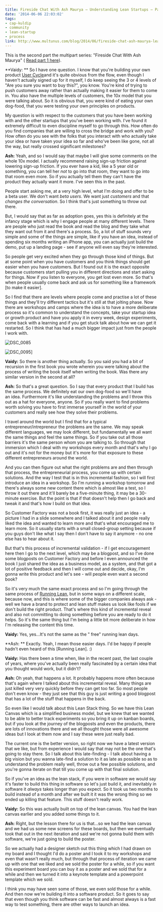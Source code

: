 ```yaml
---
title: Fireside Chat With Ash Maurya – Understanding Lean Startups – Part 2
date: '2014-06-06 22:03:02'
tags:
- cap-kuldip
- community
- lean-startup
- process
link: http://www.multunus.com/blog/2014/06/fireside-chat-ash-maurya-lean-startups-part-2/
---
```


This is the second part the multipart series: "Fireside Chat With Ash Maurya" (
[Read part 1 here](http://www.multunus.com/blog/2014/04/fireside-chat-ash-maurya-lean-startups/)).


**Vaidy: **
So I have one question. I know that you're building your own product 
[User Cycle](http://usercycle.com/)and it's quite obvious from the flow, even though I haven't actually signed up for it myself, I do keep seeing the 3 or 4 levels of "Are you sure you want to buy this?", you know. You're kind of trying to push customers away rather than actually making it easier for them to come in. You also have the multiple levels of customers, the 10x model that you were talking about. So it is obvious that, you were kind of eating your own dog-food, that you were testing your own principles on products.

My question is with respect to the customers that you have been working with and the other startups that you've been working with. I've found it extremely difficult to even discipline myself to go through this. How often do you find companies that are willing to cross the bridge and work with you? How often do you see with the folks that you interact with who actually take your idea or have taken your idea so far and who've been like gone, not all the way, but really crossed significant milestones?


**Ash:**
 Yeah, and so I would say that maybe I will give some comments on the whole 10x model. I actually recommend raising sign-up friction against lowering sign-up friction. If you ever have a kid, like a 5 year old or something, you can tell her *not* to go into that room, they want to go into that room even more. So if you actually tell them they can't have the product they actually want it more. I've seen this in the past.

People start asking me, at a very high level, what I'm doing and offer to be a beta user. We don't want *beta users*. We want just *customers* and that *changes the conversation*. So I think that's just something to throw out there.

But, I would say that as far as adoption goes, yes this is definitely at the infancy stage which is why I engage people at many different levels. There are people who just read the book and read the blog and they take what they want out from it and there's a process. So, a lot of stuff sounds very simple and some of the things 
are simple, like if you have an idea, instead of spending six months writing an iPhone app, you can actually just build the demo, put up a landing page - see if anyone will even say they're interested.

So people get very excited when they go through those kind of things. But at some point when you have customers and you think things should get easier when you have customers. But I found out it is the exact opposite because customers start pulling you in different directions and start asking for things. Now if you listen to everyone, you get lost even more. So that's when people usually come back and ask us for something like a framework [to make it easier].

So I find that there are levels where people come and practise a lot of these things and they'll try different tactics but it's still at that jolting phase. Now there are workshops and camps where the idea is to have a more deliberate process so it's common to understand the concepts, take your startup idea or growth product and have you apply it in every week, design experiments, come back with a learning and if you get stuck talk about how we can get it restarted. So I think that has had a much bigger impact just from the people I work with.


![DSC_0085](https://s3.amazonaws.com/next.multunus.com/wp-content/uploads/2014/04/DSC_0085-300x209.jpg)

![DSC_0095](https://s3.amazonaws.com/next.multunus.com/wp-content/uploads/2014/04/DSC_0095-300x197.jpg)]


**Vaidy:**
 So there is another thing actually. So you said you had a bit of recursion in the first book you wrote wherein you were talking about the process of writing the book itself when writing the book. Was there any similar version in the second at all?


**Ash:**
 So that's a great question. So I say that every product that I build has the same process. We definitely eat our own dog-food so we'll have an idea. Furthermore it's like understanding the problems and I throw this out as a hat for everyone, anyone. So if you really want to find problems worth solving you have to first immerse yourself in the world of your customers and really see how they solve their problems.

I travel around the world but I find that for a typical entrepreneur/intrepreneur the problems are the same. We may speak different languages, we may look different, but fundamentally we all want the same things and feel the same things. So if you take out all those barriers it's the same person whom you are talking to. So through that immersion which I deal with my workshops every month and that's why I go out and it's not for the money but it's more for that exposure to these different entrepreneurs around the world.

And you can then figure out what the right problems are and then through that process, the entrepreneurial process, you come up with certain solutions. And the way I test that is in this incremental fashion, so I will first introduce an idea in a workshop. So I'm running a workshop tomorrow and there's always some new content there which is almost like a test, so I throw it out there and it'll barely be a five-minute thing, it may be a 30-minute exercise. But the point is that if that doesn't help then I go back and tweak it and that's how I build on that idea.

So Customer Factory was not a book first, it was really just an idea - a picture I had in a slide somewhere and I talked about it and people really liked the idea and wanted to learn more and that's what encouraged me to learn more. So it usually starts with a small closed-group setting because if you guys don't like what I say then I don't have to say it anymore - no one else has to hear about it.

But that's this process of incremental validation - if I get encouragement here then I go to the next level, which may be a blogpost, and so I've done some blogposts on Customer Factory and before I even announced the book I just shared the idea as a business model, as a system, and that got a lot of positive feedback and then I will come out and decide, okay, I'm gonna write this product and let's see - will people even want a second book?

So it's very much the same exact process and so I'm going through the same process of [Running Lean](http://runninglean.co/), but in some ways on a different scale, because now, and this is where some of the bigger companies always ask - well we have a brand to protect and lean stuff makes us look like fools if we don't build the right product. That's where this kind of incremental reveal and also not committing to doing something before you are ready to do it helps. So it's the same thing but I'm being a little bit more deliberate in how I'm releasing the content this time.


**Vaidy:**
 Yes, yes...It's not the same as the "
free" running lean days.


**Ash: **
Exactly. Yeah, I mean those easier days. I'd be happy if people hadn't even heard of this [Running Lean]. :)


**Vaidy:**
 Has there been a time when, like in the recent past, the last couple of years, where you've actually been really fascinated by a certain idea that you thought would work, but it didn't?


**Ash:**
 Oh yeah, that happens a lot. It probably happens more often because that's again where I talked about this incremental reveal. Many things are just killed very very quickly before they can get too far. So most people don't even know - they just see that this guy is just writing a good blogpost that has a lot of the stuff that happens in the back.

So even like I would talk about this Lean Stack thing. So we have this Lean Canvas which is a simplified business model, but we knew that we wanted to be able to better track experiments so you bring it up on kanban boards, but if you look at the journey of the blogposts and even the products, there are lots of innovations there and we all thought those were all awesome ideas but I look at them now and I say these were just really bad.

The current one is the better version, so right now we have a latest version that we like, but from experience I would say that may not be the one that's going to stay there. So I talk about this late-finding - I talk about having a big vision but you wanna late-find a solution to it as late as possible so as to understand the problem really well, throw out a few possible solutions, and you're gonna iterate on that till you come up with that final solution.

So if you've an idea as the lean stack, if you were in software we would say it's faster to build this thing in software so let's just build it, and inevitably in software it *always* takes longer than you expect. So it took us two months to build instead of a month and after we built it it was the wrong thing so we ended up killing that feature. This stuff doesn't really work.


**Vaidy:**
 So this was actually built on top of the lean canvas. You had the lean canvas earlier and you added some things to it.


**Ash:**
 Right, but the lesson there for us is that...so we had the lean canvas and we had us some new screens for these boards, but then we eventually took that out in the next iteration and said we're not gonna build them with software, we're just going to build the poster.

So we actually had a designer sketch out this thing which I had drawn on my board and I thought I'd do a poster and I took it to my workshops and even that wasn't really much, but through that process of iteration we came up with one that we liked and we sold the poster for a while, so if you want this experiment board you can buy it as a poster and we sold that for a while and then we turned it into a keynote template and a powerpoint template which we sold.

I think you may have seen some of those, we even sold those for a while. And then now we're building it into a software product. So it goes to say that even though you think software can be fast and almost always is a fast way to test something, there are other ways to launch an idea.
